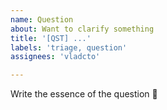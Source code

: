 ```yaml
---
name: Question
about: Want to clarify something
title: '[QST] ...'
labels: 'triage, question'
assignees: 'vladcto'

---
```


Write the essence of the question 🐳